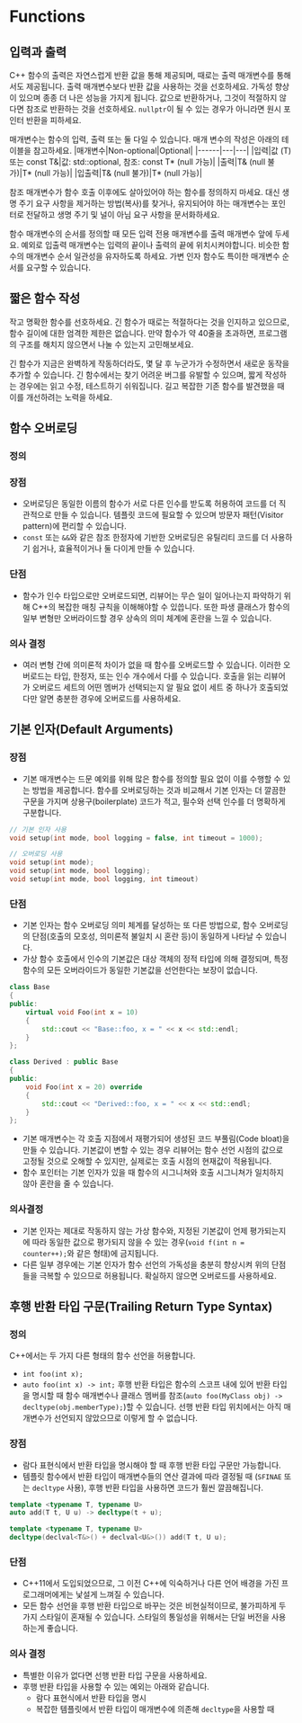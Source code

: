 # Functions
## 입력과 출력
C++ 함수의 출력은 자연스럽게 반환 값을 통해 제공되며, 때로는 출력 매개변수를 통해서도 제공됩니다. 출력 매개변수보다 반환 값을 사용하는 것을 선호하세요. 가독성 향상이 있으며 종종 더 나은 성능을 가지게 됩니다. 값으로 반환하거나, 그것이 적절하지 않다면 참조로 반환하는 것을 선호하세요. `nullptr`이 될 수 있는 경우가 아니라면 원시 포인터 반환을 피하세요.

매개변수는 함수의 입력, 출력 또는 둘 다일 수 있습니다. 매개 변수의 작성은 아래의 테이블을 참고하세요.
|매개변수|Non-optional|Optional|
|------|---|---|
|입력|값 (T) 또는 const T&|값: std::optional<T>, 참조: const T* (null 가능)|
|출력|T& (null 불가)|T* (null 가능)|
|입출력|T& (null 불가)|T* (null 가능)|

참조 매개변수가 함수 호출 이후에도 살아있어야 하는 함수를 정의하지 마세요. 대신 생명 주기 요구 사항을 제거하는 방법(복사)를 찾거나, 유지되어야 하는 매개변수는 포인터로 전달하고 생명 주기 및 널이 아님 요구 사항을 문서화하세요.

함수 매개변수의 순서를 정의할 때 모든 입력 전용 매개변수를 출력 매개변수 앞에 두세요. 예외로 입출력 매개변수는 입력의 끝이나 출력의 끝에 위치시켜야합니다. 비슷한 함수의 매개변수 순서 일관성을 유자하도록 하세요. 가변 인자 함수도 특이한 매개변수 순서를 요구할 수 있습니다.

## 짧은 함수 작성
작고 명확한 함수를 선호하세요. 긴 함수가 때로는 적절하다는 것을 인지하고 있으므로, 함수 길이에 대한 엄격한 제한은 없습니다. 만약 함수가 약 40줄을 초과하면, 프로그램의 구조를 해치지 않으면서 나눌 수 있는지 고민해보세요.

긴 함수가 지금은 완벽하게 작동하더라도, 몇 달 후 누군가가 수정하면서 새로운 동작을 추가할 수 있습니다. 긴 함수에서는 찾기 어려운 버그를 유발할 수 있으며, 짧게 작성하는 경우에는 읽고 수정, 테스트하기 쉬워집니다. 길고 복잡한 기존 함수를 발견했을 때 이를 개선하려는 노력을 하세요.

## 함수 오버로딩
### 정의

### 장점
- 오버로딩은 동일한 이름의 함수가 서로 다른 인수를 받도록 허용하여 코드를 더 직관적으로 만들 수 있습니다. 템플릿 코드에 필요할 수 있으며 방문자 패턴(Visitor pattern)에 편리할 수 있습니다.
- `const` 또는 `&&`와 같은 참조 한정자에 기반한 오버로딩은 유틸리티 코드를 더 사용하기 쉽거나, 효율적이거나 둘 다이게 만들 수 있습니다.

### 단점
- 함수가 인수 타입으로만 오버로드되면, 리뷰어는 무슨 일이 일어나는지 파악하기 위해 C++의 복잡한 매칭 규칙을 이해해야할 수 있씁니다. 또한 파생 클래스가 함수의 일부 변형만 오버라이드할 경우 상속의 의미 체계에 혼란을 느낄 수 있습니다.

### 의사 결정
- 여러 변형 간에 의미론적 차이가 없을 때 함수를 오버로드할 수 있습니다. 이러한 오버로드는 타입, 한정자, 또는 인수 개수에서 다를 수 있습니다. 호출을 읽는 리뷰어가 오버로드 세트의 어떤 멤버가 선택되는지 알 필요 없이 세트 중 하나가 호출되었다만 알면 충분한 경우에 오버로드를 사용하세요.

## 기본 인자(Default Arguments)
### 장점
- 기본 매개변수는 드문 예외를 위해 많은 함수를 정의할 필요 없이 이를 수행할 수 있는 방법을 제공합니다. 함수를 오버로딩하는 것과 비교해서 기본 인자는 더 깔끔한 구문을 가지며 상용구(boilerplate) 코드가 적고, 필수와 선택 인수를 더 명확하게 구분합니다.
```cpp
// 기본 인자 사용
void setup(int mode, bool logging = false, int timeout = 1000);

// 오버로딩 사용
void setup(int mode);
void setup(int mode, bool logging);
void setup(int mode, bool logging, int timeout)
```
### 단점
- 기본 인자는 함수 오버로딩 의미 체계를 달성하는 또 다른 방법으로, 함수 오버로딩의 단점(호출의 모호성, 의미론적 불일치 시 혼란 등)이 동일하게 나타날 수 있습니다.
- 가상 함수 호출에서 인수의 기본값은 대상 객체의 정적 타입에 의해 결정되며, 특정 함수의 모든 오버라이드가 동일한 기본값을 선언한다는 보장이 없습니다.
```cpp
class Base
{
public:
    virtual void Foo(int x = 10)
    {
        std::cout << "Base::foo, x = " << x << std::endl;
    }
};

class Derived : public Base
{
public:
    void Foo(int x = 20) override
    {
        std::cout << "Derived::foo, x = " << x << std::endl;
    }
};
```
- 기본 매개변수는 각 호출 지점에서 재평가되어 생성된 코드 부풀림(Code bloat)을 만들 수 있습니다. 기본값이 변할 수 있는 경우 리뷰어는 함수 선언 시점의 값으로 고정될 것으로 오해할 수 있지만, 실제로는 호출 시점의 현재값이 적용됩니다.
- 함수 포인터는 기본 인자가 있을 때 함수의 시그니쳐와 호출 시그니쳐가 일치하지 않아 혼란을 줄 수 있습니다.

### 의사결정
- 기본 인자는 제대로 작동하지 않는 가상 함수와, 지정된 기본값이 언제 평가되는지에 따라 동일한 값으로 평가되지 않을 수 있는 경우(`void f(int n = counter++);`와 같은 형태)에 금지됩니다.
- 다른 일부 경우에는 기본 인자가 함수 선언의 가독성을 충분히 향상시켜 위의 단점들을 극복할 수 있으므로 허용됩니다. 확실하지 않으면 오버로드를 사용하세요.

## 후행 반환 타입 구문(Trailing Return Type Syntax)
### 정의
C++에서는 두 가지 다른 형태의 함수 선언을 허용합니다.
- `int foo(int x);`
- `auto foo(int x) -> int;`
후행 반환 타입은 함수의 스코프 내에 있어 반환 타입을 명시할 때 함수 매개변수나 클래스 멤버를 참조(`auto foo(MyClass obj) -> decltype(obj.memberType);`)할 수 있습니다. 선행 반환 타입 위치에서는 아직 매개변수가 선언되지 않았으므로 이렇게 할 수 없습니다.

### 장점
- 람다 표현식에서 반환 타입을 명시해야 할 때 후행 반환 타입 구문만 가능합니다.
- 템플릿 함수에서 반환 타입이 매개변수들의 연산 결과에 따라 결정될 때 (`SFINAE` 또는 `decltype` 사용), 후행 반환 타입을 사용하면 코드가 훨씬 깔끔해집니다.
```cpp
template <typename T, typename U>
auto add(T t, U u) -> decltype(t + u);

template <typename T, typename U>
decltype(declval<T&>() + declval<U&>()) add(T t, U u);
```

### 단점
- C++11에서 도입되었으므로, 그 이전 C++에 익숙하거나 다른 언어 배경을 가진 프로그래머에게는 낯설게 느껴질 수 있습니다.
- 모든 함수 선언을 후행 반환 타입으로 바꾸는 것은 비현실적이므로, 불가피하게 두 가지 스타일이 혼재될 수 있습니다. 스타일의 통일성을 위해서는 단일 버전을 사용하는게 좋습니다.

### 의사 결정
- 특별한 이유가 없다면 선행 반환 타입 구문을 사용하세요.
- 후행 반환 타입을 사용할 수 있는 예외는 아래와 같습니다.
    - 람다 표현식에서 반환 타입을 명시
    - 복잡한 템플릿에서 반환 타입이 매개변수에 의존해 `decltype`을 사용할 때